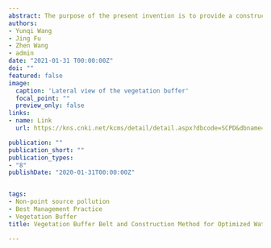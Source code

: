 ```yaml
---
abstract: The purpose of the present invention is to provide a construction method for a vegetation buffer with optimized water flow path, which is beneficial for runoff velocity and surface scouring reduction. Specifically, the removal of agricultural surface pollutants by plants is enhanced by constructing small recessed ecological filter ponds to increase the residence time of water in the buffer.
authors:
- Yunqi Wang
- Jing Fu
- Zhen Wang
- admin
date: "2021-01-31 T00:00:00Z"
doi: ""
featured: false
image:
  caption: 'Lateral view of the vegetation buffer'
  focal_point: ""
  preview_only: false
links:
- name: Link
  url: https://kns.cnki.net/kcms/detail/detail.aspx?dbcode=SCPD&dbname=SCPD2020&filename=CN110731238A&uniplatform=NZKPT&v=Y8JLt1ZFJWZbJO2SVe7YNwmBBF0JatdG5SkihzI6ZrkxS4w0Fx1ZnoC6VvUlHrhy

publication: ""
publication_short: ""
publication_types:
- "8"
publishDate: "2020-01-31T00:00:00Z"


tags:
- Non-point source pollution
- Best Management Practice
- Vegetation Buffer
title: Vegetation Buffer Belt and Construction Method for Optimized Water Flow Path (In Chinese)

---
```


